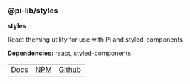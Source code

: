 ### @pi-lib/styles

**styles**

React theming utility for use with Pi and styled-components

**Dependencies:** react, styled-components

<table>
  <tbody>
    <tr>
      <td><a href="http://pi.lance-taylor.com/?path=/story/theming-getting-started" target="_blank">Docs</a></td>
      <td><a href="https://www.npmjs.com/package/@pi-lib/styles?activeTab=readme" target="_blank">NPM</a></td>
      <td><a href="https://github.com/lancerael/pi/tree/main/src/styles" target="_blank">Github</a></td>
    </tr>
  </tbody>
</table>
